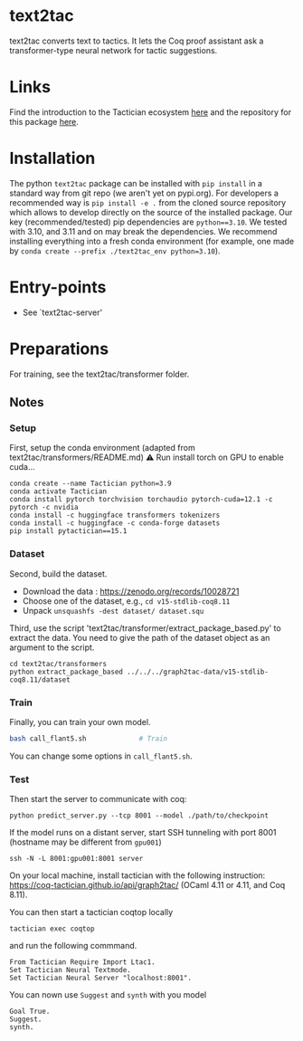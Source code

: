 # text2tac
text2tac converts text to tactics. It lets the Coq proof assistant ask a transformer-type neural network for tactic suggestions. 

# Links

Find the introduction to the Tactician ecosystem [here](https://coq-tactician.github.io/api/) and the repository for this package [here](https://github.com/JellePiepenbrock/text2tac).

# Installation 

The python `text2tac` package can be installed with `pip install` in a standard way from git repo (we aren't yet on pypi.org). For developers a recommended way is `pip install -e .` from the cloned source repository which allows to develop directly on the source of the installed package. Our key (recommended/tested) pip dependencies are `python==3.10`. We tested with 3.10, and 3.11 and on may break the dependencies. We recommend installing everything into a fresh conda environment (for example, one made by `conda create --prefix ./text2tac_env python=3.10`).

# Entry-points

- See `text2tac-server'

# Preparations
For training, see the text2tac/transformer folder.

## Notes

### Setup

First, setup the conda environment (adapted from text2tac/transformers/README.md)
:warning: Run install torch on GPU to enable cuda...

```
conda create --name Tactician python=3.9 
conda activate Tactician
conda install pytorch torchvision torchaudio pytorch-cuda=12.1 -c pytorch -c nvidia
conda install -c huggingface transformers tokenizers
conda install -c huggingface -c conda-forge datasets
pip install pytactician==15.1
```

### Dataset 

Second, build the dataset.
- Download the data : https://zenodo.org/records/10028721
- Choose one of the dataset, e.g.,  `cd v15-stdlib-coq8.11`
- Unpack `unsquashfs -dest dataset/ dataset.squ`

Third, use the script 'text2tac/transformer/extract_package_based.py' to extract the data. You need to give the path of the dataset object as an argument to the script.

```
cd text2tac/transformers
python extract_package_based ../../../graph2tac-data/v15-stdlib-coq8.11/dataset
```

### Train

Finally, you can train your own model.

```bash
bash call_flant5.sh             # Train
```

You can change some options in `call_flant5.sh`. 

### Test

Then start the server to communicate with coq:

```
python predict_server.py --tcp 8001 --model ./path/to/checkpoint
```

If the model runs on a distant server, start SSH tunneling with port 8001 (hostname may be different from `gpu001`)
```
ssh -N -L 8001:gpu001:8001 server
```

On your local machine, install tactician with the following instruction: https://coq-tactician.github.io/api/graph2tac/ (OCaml 4.11 or 4.11, and Coq 8.11).

You can then start a tactician coqtop locally

```
tactician exec coqtop
```

and run the following commmand.

```
From Tactician Require Import Ltac1.
Set Tactician Neural Textmode.
Set Tactician Neural Server "localhost:8001".
```

You can nown use `Suggest` and `synth` with you model

```
Goal True.
Suggest.
synth.
```
